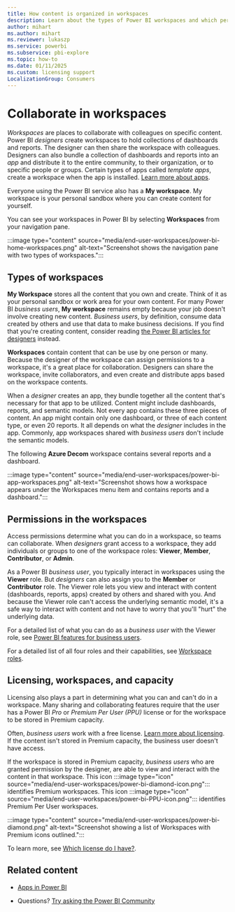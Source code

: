 ```yaml
---
title: How content is organized in workspaces
description: Learn about the types of Power BI workspaces and which permissions and licensing you need to access them.
author: mihart
ms.author: mihart
ms.reviewer: lukaszp
ms.service: powerbi
ms.subservice: pbi-explore
ms.topic: how-to
ms.date: 01/11/2025
ms.custom: licensing support
LocalizationGroup: Consumers
---
```


# Collaborate in workspaces

 *Workspaces* are places to collaborate with colleagues on specific content. Power BI *designers* create workspaces to hold collections of dashboards and reports. The designer can then share the workspace with colleagues. Designers can also bundle a collection of dashboards and reports into an *app* and distribute it to the entire community, to their organization, or to specific people or groups. Certain types of apps called *template apps*, create a workspace when the app is installed. [Learn more about apps](end-user-apps.md).

 Everyone using the Power BI service also has a **My workspace**. My workspace is your personal sandbox where you can create content for yourself.

 You can see your workspaces in Power BI by selecting **Workspaces** from your navigation pane.

 :::image type="content" source="media/end-user-workspaces/power-bi-home-workspaces.png" alt-text="Screenshot shows the navigation pane with two types of workspaces.":::

## Types of workspaces
**My Workspace** stores all the content that you own and create. Think of it as your personal sandbox or work area for your own content. For many Power BI *business users*, **My workspace** remains empty because your job doesn't involve creating new content. *Business users*, by definition, consume data created by others and use that data to make business decisions. If you find that you're creating content, consider reading [the Power BI articles for designers](../create-reports/index.yml) instead.

**Workspaces** contain content that can be use by one person or many. Because the designer of the workspace can assign permissions to a workspace, it's a great place for collaboration. Designers can share the workspace, invite collaborators, and even create and distribute apps based on the workspace contents. 

When a *designer* creates an app, they bundle together all the content that's necessary for that app to be utilized. Content might include dashboards, reports, and semantic models. Not every app contains these three pieces of content. An app might contain only one dashboard, or three of each content type, or even 20 reports. It all depends on what the *designer* includes in the app. Commonly, app workspaces shared with *business users* don't include the semantic models.

The following **Azure Decom** workspace contains several reports and a dashboard.

:::image type="content" source="media/end-user-workspaces/power-bi-app-workspaces.png" alt-text="Screenshot shows how a workspace appears under the Workspaces menu item and contains reports and a dashboard.":::

## Permissions in the workspaces

Access permissions determine what you can do in a workspace, so teams can collaborate. When *designers* grant access to a workspace, they add individuals or groups to one of the workspace roles: **Viewer**, **Member**, **Contributor**, or **Admin**. 

As a Power BI *business user*, you typically interact in workspaces using the **Viewer** role. But *designers* can also assign you to the **Member** or **Contributor** role. The Viewer role lets you view and interact with content (dashboards, reports, apps) created by others and shared with you. And because the Viewer role can't access the underlying semantic model, it's a safe way to interact with content and not have to worry that you'll "hurt" the underlying data.

For a detailed list of what you can do as a *business user* with the Viewer role, see [Power BI features for business users](end-user-features.md).

For a detailed list of all four roles and their capabilities, see [Workspace roles](../collaborate-share/service-roles-new-workspaces.md).


## Licensing, workspaces, and capacity
Licensing also plays a part in determining what you can and can't do in a workspace. Many sharing and collaborating features require that the user has a Power BI *Pro* or *Premium Per User (PPU)* license or for the workspace to be stored in Premium capacity. 

Often, *business users* work with a free license. [Learn more about licensing](end-user-license.md). If the content isn't stored in Premium capacity, the business user doesn't have access.

If the workspace is stored in Premium capacity, *business users* who are granted permission by the designer, are able to view and interact with the content in that workspace. This icon :::image type="icon" source="media/end-user-workspaces/power-bi-diamond-icon.png"::: identifies Premium workspaces. This icon :::image type="icon" source="media/end-user-workspaces/power-bi-PPU-icon.png"::: identifies Premium Per User workspaces.

:::image type="content" source="media/end-user-workspaces/power-bi-diamond.png" alt-text="Screenshot showing a list of Workspaces with Premium icons outlined.":::

To learn more, see [Which license do I have?](end-user-license.md).


## Related content

* [Apps in Power BI](end-user-apps.md)

* Questions? [Try asking the Power BI Community](https://community.powerbi.com/)